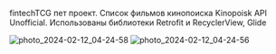 fintechTCG пет проект. Список фильмов кинопоиска Kinopoisk API Unofficial. Использованы библиотеки Retrofit и RecyclerView, Glide

![photo_2024-02-12_04-24-58](https://github.com/GeorgievArtemV/fintechTCG/assets/149884965/ccb8ebe1-eba4-43e2-8433-8fa48b09916c)
![photo_2024-02-12_04-24-56](https://github.com/GeorgievArtemV/fintechTCG/assets/149884965/079e6e44-cfae-45c2-a230-4df870c16e11)
